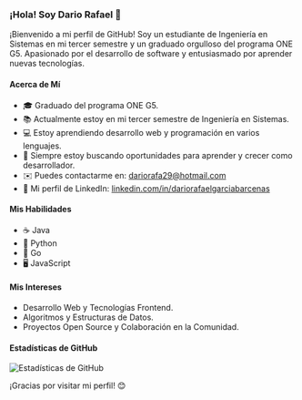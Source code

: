 ### ¡Hola! Soy Dario Rafael 👋

¡Bienvenido a mi perfil de GitHub! Soy un estudiante de Ingeniería en Sistemas en mi tercer semestre y un graduado orgulloso del programa ONE G5. Apasionado por el desarrollo de software y entusiasmado por aprender nuevas tecnologías.

#### Acerca de Mí
- 🎓 Graduado del programa ONE G5.
- 📚 Actualmente estoy en mi tercer semestre de Ingeniería en Sistemas.
- 💻 Estoy aprendiendo desarrollo web y programación en varios lenguajes.
- 🌱 Siempre estoy buscando oportunidades para aprender y crecer como desarrollador.
- ✉️ Puedes contactarme en: dariorafa29@hotmail.com
- 🔗 Mi perfil de LinkedIn: [linkedin.com/in/dariorafaelgarciabarcenas](https://www.linkedin.com/in/dariorafaelgarciabarcenas/)

#### Mis Habilidades
- ☕ Java
- 🐍 Python
- 🚀 Go
- 🖥️ JavaScript

#### Mis Intereses
- Desarrollo Web y Tecnologías Frontend.
- Algoritmos y Estructuras de Datos.
- Proyectos Open Source y Colaboración en la Comunidad.

#### Estadísticas de GitHub
![Estadísticas de GitHub](https://github-readme-stats.vercel.app/api?username=DarioRafael&show_icons=true&count_private=true)

¡Gracias por visitar mi perfil! 😊
